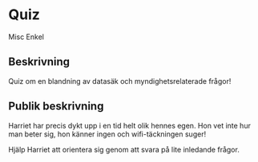 # Quiz

Misc
Enkel

## Beskrivning

Quiz om en blandning av datasäk och myndighetsrelaterade frågor!

## Publik beskrivning

Harriet har precis dykt upp i en tid helt olik hennes egen. Hon vet inte
hur man beter sig, hon känner ingen och wifi-täckningen suger!

Hjälp Harriet att orientera sig genom att svara på lite inledande frågor.
